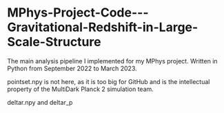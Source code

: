 # MPhys-Project-Code---Gravitational-Redshift-in-Large-Scale-Structure
The main analysis pipeline I implemented for my MPhys project. Written in Python from September 2022 to March 2023.

pointset.npy is not here, as it is too big for GitHub and is the 
intellectual property of the MultiDark Planck 2 simulation team.

deltar.npy and deltar_p
